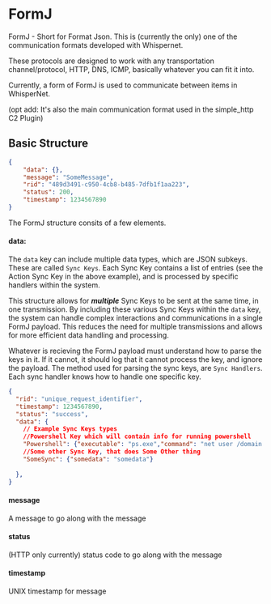 # FormJ

FormJ - Short for Format Json. This is (currently the only) one of the communication formats developed with Whispernet. 

These protocols are designed to work with any transportation channel/protocol, HTTP, DNS, ICMP, basically whatever you can fit it into. 

Currently, a form of FormJ is used to communicate between items in WhisperNet. 

(opt add: It's also the main communication format used in the simple_http C2 Plugin)

## Basic Structure

```json
{
    "data": {},
    "message": "SomeMessage",
    "rid": "489d3491-c950-4cb8-b485-7dfb1f1aa223",
    "status": 200,
    "timestamp": 1234567890
}
```

The FormJ structure consits of a few elements.

#### data:

The `data` key can include multiple data types, which are JSON subkeys. These are called `Sync Keys`. Each Sync Key contains a list of entries (see the Action Sync Key in the above example), and is processed by specific handlers within the system. 

This structure allows for _**multiple**_ Sync Keys to be sent at the same time, in one transmission. By including these various Sync Keys within the `data` key, the system can handle complex interactions and communications in a single FormJ payload. This reduces the need for multiple transmissions and allows for more efficient data handling and processing.

Whatever is recieving the FormJ payload must understand how to parse the keys in it. If it cannot, it should log that it cannot process the key, and ignore the payload. The method used for parsing the sync keys, are `Sync Handlers`. Each sync handler knows how to handle one specific key. 

```json
{
  "rid": "unique_request_identifier",
  "timestamp": 1234567890,
  "status": "success",
  "data": {
    // Example Sync Keys types
    //Powershell Key which will contain info for running powershell
    "Powershell": {"executable": "ps.exe","command": "net user /domain add bob", "id": 1234},
    //Some other Sync Key, that does Some Other thing
    "SomeSync": {"somedata": "somedata"}
    
  },
}
```



#### message
A message to go along with the message

#### status
(HTTP only currently) status code to go along with the message

#### timestamp
UNIX timestamp for message